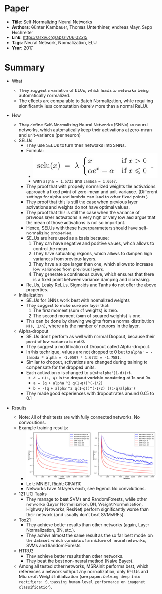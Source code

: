 # Paper

* **Title**: Self-Normalizing Neural Networks
* **Authors**: Günter Klambauer, Thomas Unterthiner, Andreas Mayr, Sepp Hochreiter
* **Link**: https://arxiv.org/abs/1706.02515
* **Tags**: Neural Network, Normalization, ELU
* **Year**: 2017

# Summary

* What
  * They suggest a variation of ELUs, which leads to networks being automatically normalized.
  * The effects are comparable to Batch Normalization, while requiring significantly less computation (barely more than a normal ReLU).

* How
  * They define Self-Normalizing Neural Networks (SNNs) as neural networks, which automatically keep their activations at zero-mean and unit-variance (per neuron).
  * SELUs
    * They use SELUs to turn their networks into SNNs.
    * Formula:
      * ![SELU](images/Self-Normalizing_Neural_Networks__SELU.jpg?raw=true "SELU")
      * with `alpha = 1.6733` and `lambda = 1.0507`.
    * They proof that with properly normalized weights the activations approach a fixed point of zero-mean and unit-variance. (Different settings for alpha and lambda can lead to other fixed points.)
    * They proof that this is still the case when previous layer activations and weights do not have optimal values.
    * They proof that this is still the case when the variance of previous layer activations is very high or very low and argue that the mean of those activations is not so important.
    * Hence, SELUs with these hyperparameters should have self-normalizing properties.
    * SELUs are here used as a basis because:
      1. They can have negative and positive values, which allows to control the mean.
      2. They have saturating regions, which allows to dampen high variances from previous layers.
      3. They have a slope larger than one, which allows to increase low variances from previous layers.
      4. They generate a continuous curve, which ensures that there is a fixed point between variance damping and increasing.
    * ReLUs, Leaky ReLUs, Sigmoids and Tanhs do not offer the above properties.
  * Initialization
    * SELUs for SNNs work best with normalized weights.
    * They suggest to make sure per layer that:
      1. The first moment (sum of weights) is zero.
      2. The second moment (sum of squared weights) is one.
    * This can be done by drawing weights from a normal distribution `N(0, 1/n)`, where `n` is the number of neurons in the layer.
  * Alpha-dropout
    * SELUs don't perform as well with normal Dropout, because their point of low variance is not 0.
    * They suggest a modification of Dropout called Alpha-dropout.
    * In this technique, values are not dropped to 0 but to `alpha' = -lambda * alpha = -1.0507 * 1.6733 = -1.7581`.
    * Similar to dropout, activations are changed during training to compensate for the dropped units.
    * Each activation `x` is changed to `a(xd+alpha'(1-d))+b`.
      * `d = B(1, q)` is the dropout variable consisting of 1s and 0s.
      * `a = (q + alpha'^2 q(1-q))^(-1/2)`
      * `b = -(q + alpha'^2 q(1-q))^(-1/2) ((1-q)alpha')`
    * They made good experiences with dropout rates around 0.05 to 0.1.

* Results
  * Note: All of their tests are with fully connected networks. No convolutions.
  * Example training results:
    * ![MINST CIFAR10](images/Self-Normalizing_Neural_Networks__MNIST_CIFAR10.jpg?raw=true "MNIST CIFAR10")
    * Left: MNIST, Right: CIFAR10
    * Networks have N layers each, see legend. No convolutions.
  * 121 UCI Tasks
    * They manage to beat SVMs and RandomForests, while other networks (Layer Normalization, BN, Weight Normalization, Highway Networks, ResNet) perform significantly worse than their network (and usually don't beat SVMs/RFs).
  * Tox21
    * They achieve better results than other networks (again, Layer Normalization, BN, etc.).
    * They achive almost the same result as the so far best model on the dataset, which consists of a mixture of neural networks, SVMs and Random Forests.
  * HTRU2
    * They achieve better results than other networks.
    * They beat the best non-neural method (Naive Bayes).
  * Among all tested other networks, MSRAinit performs best, which references a network withput any normalization, only ReLUs and Microsoft Weight Initialization (see paper: `Delving deep into rectifiers: Surpassing human-level performance on imagenet classification`).

